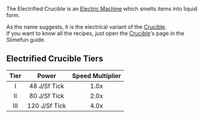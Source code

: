 The Electrified Crucible is an [Electric Machine](https://github.com/Slimefun/Slimefun4/wiki/Electric-Machines) which smelts items into liquid form.

As the name suggests, it is the electrical variant of the [Crucible](https://github.com/Slimefun/Slimefun4/wiki/Crucible).  
If you want to know all the recipes, just open the [Crucible](https://github.com/Slimefun/Slimefun4/wiki/Crucible)'s page in the Slimefun guide.

## Electrified Crucible Tiers

| Tier | Power         | Speed Multiplier |
| :--: | :----:        | :--------------: |
| I    | 48 J/Sf Tick  | 1.0x             |
| II   | 80 J/Sf Tick  | 2.0x             |
| III  | 120 J/Sf Tick | 4.0x             |